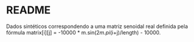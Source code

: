 # README

Dados sintéticos correspondendo a uma matriz senoidal real definida pela fórmula matrix[i][j] = -10000 * m.sin(2*m.pi*(i+j)/length) - 10000.

